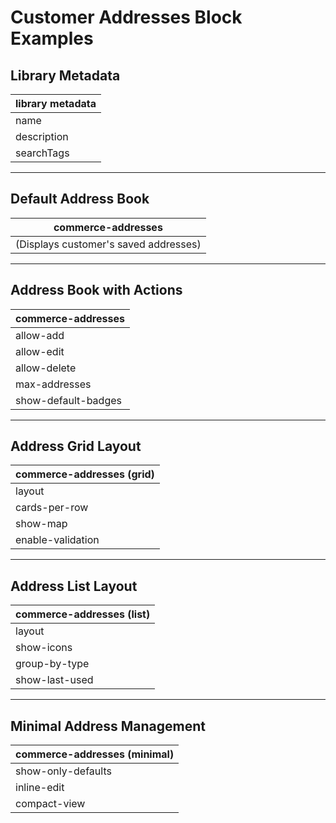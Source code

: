 # Customer Addresses Block Examples

## Library Metadata
| library metadata |
|------------------|
| name | Customer Addresses |
| description | Manage shipping and billing addresses |
| searchTags | addresses, shipping, billing, address book |

---

## Default Address Book
| commerce-addresses |
|--------------------|
| (Displays customer's saved addresses) |

---

## Address Book with Actions
| commerce-addresses |
|--------------------|
| allow-add | true |
| allow-edit | true |
| allow-delete | true |
| max-addresses | 10 |
| show-default-badges | true |

---

## Address Grid Layout
| commerce-addresses (grid) |
|---------------------------|
| layout | grid |
| cards-per-row | 3 |
| show-map | true |
| enable-validation | true |

---

## Address List Layout
| commerce-addresses (list) |
|---------------------------|
| layout | list |
| show-icons | true |
| group-by-type | true |
| show-last-used | true |

---

## Minimal Address Management
| commerce-addresses (minimal) |
|------------------------------|
| show-only-defaults | true |
| inline-edit | true |
| compact-view | true |